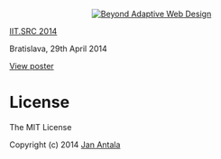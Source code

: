 <p align="center">
    <a href="https://raw.github.com/janantala/slides/master/beyond-adaptive-web-design/poster.png">
    <img src="https://raw.github.com/janantala/slides/master/beyond-adaptive-web-design/preview.png" alt="Beyond Adaptive Web Design"/>
    </a>
</p>

[IIT.SRC 2014](http://www.fiit.stuba.sk/iit-src)

Bratislava, 29th April 2014

[View poster](https://raw.github.com/janantala/slides/master/beyond-adaptive-web-design/poster.png)

# License

The MIT License

Copyright (c) 2014 [Jan Antala](http://www.janantala.com)
